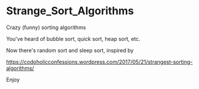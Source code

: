# Strange_Sort_Algorithms
Crazy (funny) sorting algorithms

You've heard of bubble sort, quick sort, heap sort, etc.

Now there's random sort and sleep sort, inspired by 

https://codoholicconfessions.wordpress.com/2017/05/21/strangest-sorting-algorithms/

Enjoy
